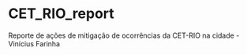 # CET_RIO_report
Reporte de ações de mitigação de ocorrências da CET-RIO na cidade - Vinícius Farinha
